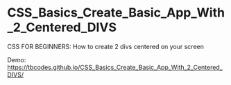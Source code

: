 # CSS_Basics_Create_Basic_App_With_2_Centered_DIVS
CSS FOR BEGINNERS: How to create 2 divs centered on your screen

Demo:
https://tbcodes.github.io/CSS_Basics_Create_Basic_App_With_2_Centered_DIVS/
